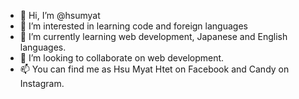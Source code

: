 - 👋 Hi, I’m @hsumyat
- 👀 I’m interested in learning code and foreign languages
- 🌱 I’m currently learning web development, Japanese and English languages.
- 💞️ I’m looking to collaborate on web development.
- 📫 You can find me as Hsu Myat Htet on Facebook and Candy on Instagram.

<!---
hsumyat11/hsumyat11 is a ✨ special ✨ repository because its `README.md` (this file) appears on your GitHub profile.
You can click the Preview link to take a look at your changes.
--->
